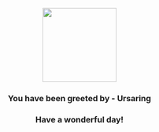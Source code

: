 <p align="center">
    <img src="https://raw.githubusercontent.com/PokeAPI/sprites/master/sprites/pokemon/217.png" width="150" height="150">
</p>
<h3 align="center">You have been greeted by - <b>Ursaring</b></h3>
<h3 align="center">Have a wonderful day!</h3>
